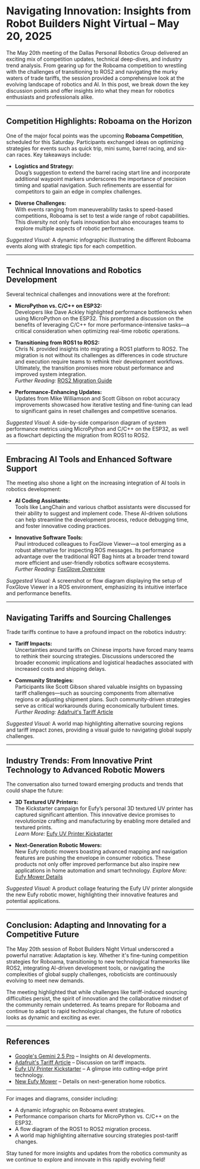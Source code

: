 # Navigating Innovation: Insights from Robot Builders Night Virtual – May 20, 2025

The May 20th meeting of the Dallas Personal Robotics Group delivered an exciting mix of competition updates, technical deep-dives, and industry trend analysis. From gearing up for the Roboama competition to wrestling with the challenges of transitioning to ROS2 and navigating the murky waters of trade tariffs, the session provided a comprehensive look at the evolving landscape of robotics and AI. In this post, we break down the key discussion points and offer insights into what they mean for robotics enthusiasts and professionals alike.

---

## Competition Highlights: Roboama on the Horizon

One of the major focal points was the upcoming **Roboama Competition**, scheduled for this Saturday. Participants exchanged ideas on optimizing strategies for events such as quick trip, mini sumo, barrel racing, and six-can races. Key takeaways include:

- **Logistics and Strategy:**  
  Doug’s suggestion to extend the barrel racing start line and incorporate additional waypoint markers underscores the importance of precision timing and spatial navigation. Such refinements are essential for competitors to gain an edge in complex challenges.

- **Diverse Challenges:**  
  With events ranging from maneuverability tasks to speed-based competitions, Roboama is set to test a wide range of robot capabilities. This diversity not only fuels innovation but also encourages teams to explore multiple aspects of robotic performance.

*Suggested Visual:* A dynamic infographic illustrating the different Roboama events along with strategic tips for each competition.

---

## Technical Innovations and Robotics Development

Several technical challenges and innovations were at the forefront:

- **MicroPython vs. C/C++ on ESP32:**  
  Developers like Dave Ackley highlighted performance bottlenecks when using MicroPython on the ESP32. This prompted a discussion on the benefits of leveraging C/C++ for more performance-intensive tasks—a critical consideration when optimizing real-time robotic operations.

- **Transitioning from ROS1 to ROS2:**  
  Chris N. provided insights into migrating a ROS1 platform to ROS2. The migration is not without its challenges as differences in code structure and execution require teams to rethink their development workflows. Ultimately, the transition promises more robust performance and improved system integration.  
  *Further Reading:* [ROS2 Migration Guide](https://index.ros.org/doc/ros2/)

- **Performance-Enhancing Updates:**  
  Updates from Mike Williamson and Scott Gibson on robot accuracy improvements showcased how iterative testing and fine-tuning can lead to significant gains in reset challenges and competitive scenarios.

*Suggested Visual:* A side-by-side comparison diagram of system performance metrics using MicroPython and C/C++ on the ESP32, as well as a flowchart depicting the migration from ROS1 to ROS2.

---

## Embracing AI Tools and Enhanced Software Support

The meeting also shone a light on the increasing integration of AI tools in robotics development:

- **AI Coding Assistants:**  
  Tools like LangChain and various chatbot assistants were discussed for their ability to suggest and implement code. These AI-driven solutions can help streamline the development process, reduce debugging time, and foster innovative coding practices.

- **Innovative Software Tools:**  
  Paul introduced colleagues to FoxGlove Viewer—a tool emerging as a robust alternative for inspecting ROS messages. Its performance advantage over the traditional RQT Bag hints at a broader trend toward more efficient and user-friendly robotics software ecosystems.  
  *Further Reading:* [FoxGlove Overview](https://foxglove.dev/)

*Suggested Visual:* A screenshot or flow diagram displaying the setup of FoxGlove Viewer in a ROS environment, emphasizing its intuitive interface and performance benefits.

---

## Navigating Tariffs and Sourcing Challenges

Trade tariffs continue to have a profound impact on the robotics industry:

- **Tariff Impacts:**  
  Uncertainties around tariffs on Chinese imports have forced many teams to rethink their sourcing strategies. Discussions underscored the broader economic implications and logistical headaches associated with increased costs and shipping delays.

- **Community Strategies:**  
  Participants like Scott Gibson shared valuable insights on bypassing tariff challenges—such as sourcing components from alternative regions or adjusting shipment plans. Such community-driven strategies serve as critical workarounds during economically turbulent times.  
  *Further Reading:* [Adafruit's Tariff Article](https://blog.adafruit.com/2025/05/08/high-tariffs-become-real-with-our-first-36k-bill/)

*Suggested Visual:* A world map highlighting alternative sourcing regions and tariff impact zones, providing a visual guide to navigating global supply challenges.

---

## Industry Trends: From Innovative Print Technology to Advanced Robotic Mowers

The conversation also turned toward emerging products and trends that could shape the future:

- **3D Textured UV Printers:**  
  The Kickstarter campaign for Eufy’s personal 3D textured UV printer has captured significant attention. This innovative device promises to revolutionize crafting and manufacturing by enabling more detailed and textured prints.  
  *Learn More:* [Eufy UV Printer Kickstarter](https://www.kickstarter.com/projects/ankermake/eufymake-e1-the-first-personal-3d-textured-uv-printer)

- **Next-Generation Robotic Mowers:**  
  New Eufy robotic mowers boasting advanced mapping and navigation features are pushing the envelope in consumer robotics. These products not only offer improved performance but also inspire new applications in home automation and smart technology.
  *Explore More:* [Eufy Mower Details](https://www.eufy.com/products/t28011a1?variant=44699287748794)

*Suggested Visual:* A product collage featuring the Eufy UV printer alongside the new Eufy robotic mower, highlighting their innovative features and potential applications.

---

## Conclusion: Adapting and Innovating for a Competitive Future

The May 20th session of Robot Builders Night Virtual underscored a powerful narrative: Adaptation is key. Whether it's fine-tuning competition strategies for Roboama, transitioning to new technological frameworks like ROS2, integrating AI-driven development tools, or navigating the complexities of global supply challenges, roboticists are continuously evolving to meet new demands.

The meeting highlighted that while challenges like tariff-induced sourcing difficulties persist, the spirit of innovation and the collaborative mindset of the community remain undeterred. As teams prepare for Roboama and continue to adapt to rapid technological changes, the future of robotics looks as dynamic and exciting as ever.

---

## References

- [Google's Gemini 2.5 Pro](https://discord.com/channels/1211398208865968170/1352418320401301647/1374448055943958689) – Insights on AI developments.
- [Adafruit's Tariff Article](https://blog.adafruit.com/2025/05/08/high-tariffs-become-real-with-our-first-36k-bill/) – Discussion on tariff impacts.
- [Eufy UV Printer Kickstarter](https://www.kickstarter.com/projects/ankermake/eufymake-e1-the-first-personal-3d-textured-uv-printer) – A glimpse into cutting-edge print technology.
- [New Eufy Mower](https://www.eufy.com/products/t28011a1?variant=44699287748794) – Details on next-generation home robotics.

---

For images and diagrams, consider including:
- A dynamic infographic on Roboama event strategies.
- Performance comparison charts for MicroPython vs. C/C++ on the ESP32.
- A flow diagram of the ROS1 to ROS2 migration process.
- A world map highlighting alternative sourcing strategies post-tariff changes.

Stay tuned for more insights and updates from the robotics community as we continue to explore and innovate in this rapidly evolving field!